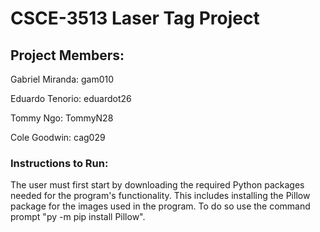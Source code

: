 # CSCE-3513 Laser Tag Project
## Project Members:
Gabriel Miranda: gam010

Eduardo Tenorio: eduardot26

Tommy Ngo: TommyN28

Cole Goodwin: cag029
### Instructions to Run:

The user must first start by downloading the required Python packages needed for the program's functionality. This includes installing the Pillow package for the images used in the program. To do so use the command prompt "py -m pip install Pillow". 

